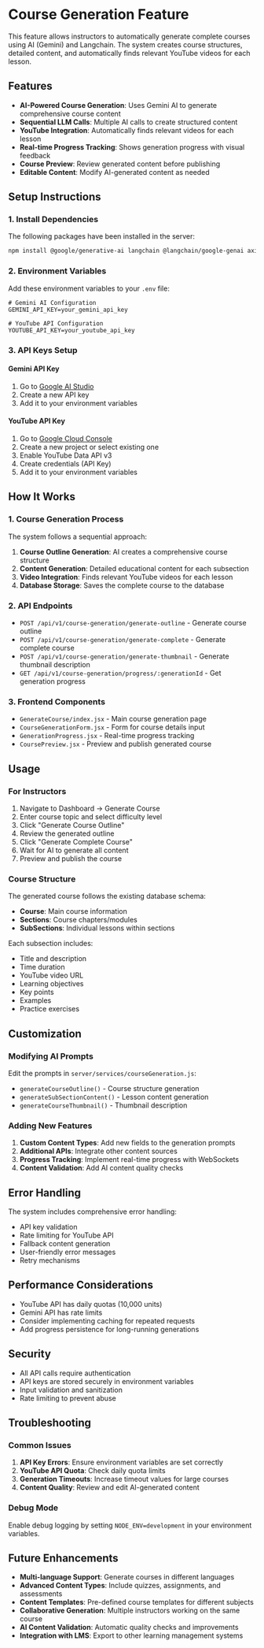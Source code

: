 # Course Generation Feature

This feature allows instructors to automatically generate complete courses using AI (Gemini) and Langchain. The system creates course structures, detailed content, and automatically finds relevant YouTube videos for each lesson.

## Features

- **AI-Powered Course Generation**: Uses Gemini AI to generate comprehensive course content
- **Sequential LLM Calls**: Multiple AI calls to create structured content
- **YouTube Integration**: Automatically finds relevant videos for each lesson
- **Real-time Progress Tracking**: Shows generation progress with visual feedback
- **Course Preview**: Review generated content before publishing
- **Editable Content**: Modify AI-generated content as needed

## Setup Instructions

### 1. Install Dependencies

The following packages have been installed in the server:

```bash
npm install @google/generative-ai langchain @langchain/google-genai axios
```

### 2. Environment Variables

Add these environment variables to your `.env` file:

```env
# Gemini AI Configuration
GEMINI_API_KEY=your_gemini_api_key

# YouTube API Configuration
YOUTUBE_API_KEY=your_youtube_api_key
```

### 3. API Keys Setup

#### Gemini API Key
1. Go to [Google AI Studio](https://makersuite.google.com/app/apikey)
2. Create a new API key
3. Add it to your environment variables

#### YouTube API Key
1. Go to [Google Cloud Console](https://console.cloud.google.com/)
2. Create a new project or select existing one
3. Enable YouTube Data API v3
4. Create credentials (API Key)
5. Add it to your environment variables

## How It Works

### 1. Course Generation Process

The system follows a sequential approach:

1. **Course Outline Generation**: AI creates a comprehensive course structure
2. **Content Generation**: Detailed educational content for each subsection
3. **Video Integration**: Finds relevant YouTube videos for each lesson
4. **Database Storage**: Saves the complete course to the database

### 2. API Endpoints

- `POST /api/v1/course-generation/generate-outline` - Generate course outline
- `POST /api/v1/course-generation/generate-complete` - Generate complete course
- `POST /api/v1/course-generation/generate-thumbnail` - Generate thumbnail description
- `GET /api/v1/course-generation/progress/:generationId` - Get generation progress

### 3. Frontend Components

- `GenerateCourse/index.jsx` - Main course generation page
- `CourseGenerationForm.jsx` - Form for course details input
- `GenerationProgress.jsx` - Real-time progress tracking
- `CoursePreview.jsx` - Preview and publish generated course

## Usage

### For Instructors

1. Navigate to Dashboard → Generate Course
2. Enter course topic and select difficulty level
3. Click "Generate Course Outline"
4. Review the generated outline
5. Click "Generate Complete Course"
6. Wait for AI to generate all content
7. Preview and publish the course

### Course Structure

The generated course follows the existing database schema:

- **Course**: Main course information
- **Sections**: Course chapters/modules
- **SubSections**: Individual lessons within sections

Each subsection includes:
- Title and description
- Time duration
- YouTube video URL
- Learning objectives
- Key points
- Examples
- Practice exercises

## Customization

### Modifying AI Prompts

Edit the prompts in `server/services/courseGeneration.js`:

- `generateCourseOutline()` - Course structure generation
- `generateSubSectionContent()` - Lesson content generation
- `generateCourseThumbnail()` - Thumbnail description

### Adding New Features

1. **Custom Content Types**: Add new fields to the generation prompts
2. **Additional APIs**: Integrate other content sources
3. **Progress Tracking**: Implement real-time progress with WebSockets
4. **Content Validation**: Add AI content quality checks

## Error Handling

The system includes comprehensive error handling:

- API key validation
- Rate limiting for YouTube API
- Fallback content generation
- User-friendly error messages
- Retry mechanisms

## Performance Considerations

- YouTube API has daily quotas (10,000 units)
- Gemini API has rate limits
- Consider implementing caching for repeated requests
- Add progress persistence for long-running generations

## Security

- All API calls require authentication
- API keys are stored securely in environment variables
- Input validation and sanitization
- Rate limiting to prevent abuse

## Troubleshooting

### Common Issues

1. **API Key Errors**: Ensure environment variables are set correctly
2. **YouTube API Quota**: Check daily quota limits
3. **Generation Timeouts**: Increase timeout values for large courses
4. **Content Quality**: Review and edit AI-generated content

### Debug Mode

Enable debug logging by setting `NODE_ENV=development` in your environment variables.

## Future Enhancements

- **Multi-language Support**: Generate courses in different languages
- **Advanced Content Types**: Include quizzes, assignments, and assessments
- **Content Templates**: Pre-defined course templates for different subjects
- **Collaborative Generation**: Multiple instructors working on the same course
- **AI Content Validation**: Automatic quality checks and improvements
- **Integration with LMS**: Export to other learning management systems